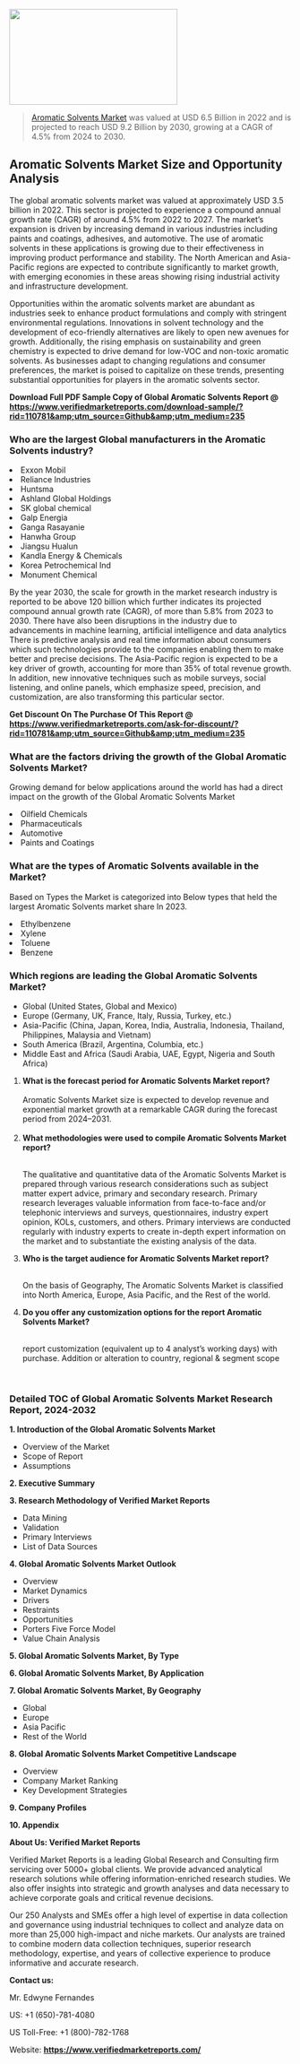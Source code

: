 <img src="https://ffe5etoiles.com/wp-content/uploads/2024/12/MST1-300x171.png" alt="" width="300" height="171" class="alignnone size-medium wp-image-20088" /><blockquote><p><p><a href="https://www.verifiedmarketreports.com/download-sample/?rid=110781&utm_source=Github&utm_medium=235" target="_blank">Aromatic Solvents Market</a> was valued at USD 6.5 Billion in 2022 and is projected to reach USD 9.2 Billion by 2030, growing at a CAGR of 4.5% from 2024 to 2030.</p></blockquote><p><h2>Aromatic Solvents Market Size and Opportunity Analysis</h2> <p>The global aromatic solvents market was valued at approximately USD 3.5 billion in 2022. This sector is projected to experience a compound annual growth rate (CAGR) of around 4.5% from 2022 to 2027. The market’s expansion is driven by increasing demand in various industries including paints and coatings, adhesives, and automotive. The use of aromatic solvents in these applications is growing due to their effectiveness in improving product performance and stability. The North American and Asia-Pacific regions are expected to contribute significantly to market growth, with emerging economies in these areas showing rising industrial activity and infrastructure development.</p> <p>Opportunities within the aromatic solvents market are abundant as industries seek to enhance product formulations and comply with stringent environmental regulations. Innovations in solvent technology and the development of eco-friendly alternatives are likely to open new avenues for growth. Additionally, the rising emphasis on sustainability and green chemistry is expected to drive demand for low-VOC and non-toxic aromatic solvents. As businesses adapt to changing regulations and consumer preferences, the market is poised to capitalize on these trends, presenting substantial opportunities for players in the aromatic solvents sector.</p> </p><p class=""><strong>Download Full PDF Sample Copy of Global Aromatic Solvents Report @ <a href="https://www.verifiedmarketreports.com/download-sample/?rid=110781&amp;utm_source=Github&amp;utm_medium=235" target="_blank">https://www.verifiedmarketreports.com/download-sample/?rid=110781&amp;utm_source=Github&amp;utm_medium=235</a></strong></p><h3 id="" class="">Who are the largest Global manufacturers in the Aromatic Solvents industry?</h3><p><li>Exxon Mobil</li><li> Reliance Industries</li><li> Huntsma</li><li> Ashland Global Holdings</li><li> SK global chemical</li><li> Galp Energia</li><li> Ganga Rasayanie</li><li> Hanwha Group</li><li> Jiangsu Hualun</li><li> Kandla Energy & Chemicals</li><li> Korea Petrochemical Ind</li><li> Monument Chemical</li></p><div class=""><div class="" dir="" data-message-author-role="" data-message-id="" data-message-model-slug=""><div class=""><div class=""><div class=""><div class="" dir="" data-message-author-role="" data-message-id="" data-message-model-slug=""><div class=""><div class=""><p>By the year 2030, the scale for growth in the market research industry is reported to be above 120 billion which further indicates its projected compound annual growth rate (CAGR), of more than 5.8% from 2023 to 2030. There have also been disruptions in the industry due to advancements in machine learning, artificial intelligence and data analytics There is predictive analysis and real time information about consumers which such technologies provide to the companies enabling them to make better and precise decisions. The Asia-Pacific region is expected to be a key driver of growth, accounting for more than 35% of total revenue growth. In addition, new innovative techniques such as mobile surveys, social listening, and online panels, which emphasize speed, precision, and customization, are also transforming this particular sector.</p><p><strong>Get Discount On The Purchase Of This Report @&nbsp; <a href="https://www.verifiedmarketreports.com/ask-for-discount/?rid=110781&amp;utm_source=Github&amp;utm_medium=235" target="_blank">https://www.verifiedmarketreports.com/ask-for-discount/?rid=110781&amp;utm_source=Github&amp;utm_medium=235</a></strong></p></div></div></div></div></div></div></div></div><h3 id="" class="">What are the factors driving the growth of the Global Aromatic Solvents Market?</h3><p id="" class="">Growing demand for below applications around the world has had a direct impact on the growth of the Global Aromatic Solvents Market</p><p id="" class=""><li>Oilfield Chemicals</li><li> Pharmaceuticals</li><li> Automotive</li><li> Paints and Coatings</li></p><h3 id="" class="">What are the types of Aromatic Solvents available in the Market?</h3><p id="" class="">Based on Types the Market is categorized into Below types that held the largest Aromatic Solvents market share In 2023.</p><p id="" class=""><li>Ethylbenzene</li><li> Xylene</li><li> Toluene</li><li> Benzene</li></p><h3 id="" class="">Which regions are leading the Global Aromatic Solvents Market?</h3><ul><li>Global (United States, Global and Mexico)</li><li>Europe (Germany, UK, France, Italy, Russia, Turkey, etc.)</li><li>Asia-Pacific (China, Japan, Korea, India, Australia, Indonesia, Thailand, Philippines, Malaysia and Vietnam)</li><li>South America (Brazil, Argentina, Columbia, etc.)</li><li>Middle East and Africa (Saudi Arabia, UAE, Egypt, Nigeria and South Africa)</li></ul><p><ol><li><strong>What is the forecast period for Aromatic Solvents Market report?<br /></strong><br /><span data-sheets-root="1" data-sheets-value="{&quot;1&quot;:2,&quot;2&quot;:&quot;XXXX size is expected to develop revenue and exponential market growth at a remarkable CAGR during the forecast period from 2024&ndash;2030.&quot;}" data-sheets-userformat="{&quot;2&quot;:12674,&quot;4&quot;:{&quot;1&quot;:2,&quot;2&quot;:16776960},&quot;10&quot;:2,&quot;11&quot;:0,&quot;15&quot;:&quot;Arial&quot;,&quot;16&quot;:12}">Aromatic Solvents Market size is expected to develop revenue and exponential market growth at a remarkable CAGR during the forecast period from 2024&ndash;2031.</span><br /><br /></li><li><strong>What methodologies were used to compile Aromatic Solvents Market report?<br /><br /></strong><p>The qualitative and quantitative data of the&nbsp;Aromatic Solvents Market is prepared through various research considerations such as subject matter expert advice, primary and secondary research. Primary research leverages valuable information from face-to-face and/or telephonic interviews and surveys, questionnaires, industry expert opinion, KOLs, customers, and others. Primary interviews are conducted regularly with industry experts to create in-depth expert information on the market and to substantiate the existing analysis of the data.&nbsp;</p></li><li><strong>Who is the target audience for Aromatic Solvents Market report?<br /><br /></strong><p>On the basis of Geography, The&nbsp;Aromatic Solvents Market is classified into North America, Europe, Asia Pacific, and the Rest of the world.</p></li><li><strong>Do you offer any customization options for the report Aromatic Solvents Market?<br /><br /></strong><p>report customization (equivalent up to 4 analyst&rsquo;s working days) with purchase. Addition or alteration to country, regional &amp; segment scope</p><p>&nbsp;</p></li></ol></p><h3 id="" class="">Detailed TOC of Global Aromatic Solvents Market Research Report, 2024-2032</h3><p id="" class=""><strong>1. Introduction of the Global Aromatic Solvents Market</strong></p><ul><li>Overview of the Market</li><li>Scope of Report</li><li>Assumptions</li></ul><p id="" class=""><strong>2. Executive Summary</strong></p><p id="" class=""><strong>3. Research Methodology of&nbsp;Verified Market Reports</strong></p><ul><li>Data Mining</li><li>Validation</li><li>Primary Interviews</li><li>List of Data Sources</li></ul><p id="" class=""><strong>4. Global Aromatic Solvents Market Outlook</strong></p><ul><li>Overview</li><li>Market Dynamics</li><li>Drivers</li><li>Restraints</li><li>Opportunities</li><li>Porters Five Force Model</li><li>Value Chain Analysis</li></ul><p id="" class=""><strong>5. Global Aromatic Solvents Market, By&nbsp;Type</strong></p><p id="" class=""><strong>6. Global Aromatic Solvents Market, By Application</strong></p><p id="" class=""><strong>7. Global Aromatic Solvents Market, By Geography</strong></p><ul><li>Global</li><li>Europe</li><li>Asia Pacific</li><li>Rest of the World</li></ul><p id="" class=""><strong>8. Global Aromatic Solvents Market Competitive Landscape</strong></p><ul><li>Overview</li><li>Company Market Ranking</li><li>Key Development Strategies</li></ul><p id="" class=""><strong>9. Company Profiles</strong></p><p id="" class=""><strong>10. Appendix</strong></p><p id="" class=""><strong>About Us: Verified Market Reports</strong></p><p id="" class="">Verified Market Reports is a leading Global Research and Consulting firm servicing over 5000+ global clients. We provide advanced analytical research solutions while offering information-enriched research studies. We also offer insights into strategic and growth analyses and data necessary to achieve corporate goals and critical revenue decisions.</p><p id="" class="">Our 250 Analysts and SMEs offer a high level of expertise in data collection and governance using industrial techniques to collect and analyze data on more than 25,000 high-impact and niche markets. Our analysts are trained to combine modern data collection techniques, superior research methodology, expertise, and years of collective experience to produce informative and accurate research.</p><p id="" class=""><strong>Contact us:</strong></p><p id="" class="">Mr. Edwyne Fernandes</p><p id="" class="">US: +1 (650)-781-4080</p><p id="" class="">US Toll-Free: +1 (800)-782-1768</p><p id="" class="">Website: <a target="" data-test-app-aware-link=""><strong>https://www.verifiedmarketreports.com/</strong></a></p>
